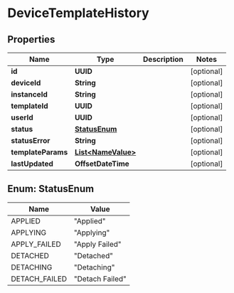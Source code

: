 

# DeviceTemplateHistory


## Properties

Name | Type | Description | Notes
------------ | ------------- | ------------- | -------------
**id** | **UUID** |  |  [optional]
**deviceId** | **String** |  |  [optional]
**instanceId** | **String** |  |  [optional]
**templateId** | **UUID** |  |  [optional]
**userId** | **UUID** |  |  [optional]
**status** | [**StatusEnum**](#StatusEnum) |  |  [optional]
**statusError** | **String** |  |  [optional]
**templateParams** | [**List&lt;NameValue&gt;**](NameValue.md) |  |  [optional]
**lastUpdated** | **OffsetDateTime** |  |  [optional]



## Enum: StatusEnum

Name | Value
---- | -----
APPLIED | &quot;Applied&quot;
APPLYING | &quot;Applying&quot;
APPLY_FAILED | &quot;Apply Failed&quot;
DETACHED | &quot;Detached&quot;
DETACHING | &quot;Detaching&quot;
DETACH_FAILED | &quot;Detach Failed&quot;



